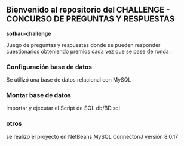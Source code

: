 ## Bienvenido al repositorio del CHALLENGE - CONCURSO DE PREGUNTAS Y RESPUESTAS

**sofkau-challenge**

Juego de preguntas y respuestas donde  se pueden responder cuestionarios  obteniendo premios cada vez que se pase de ronda . 

### Configuración base de datos

Se utilizó una base de datos relacional con MySQL

### Montar base de datos

Importar y ejecutar el Script de SQL db/BD.sql

### otros

se realizo el proyecto en NetBeans
MySQL Connector/J versión 8.0.17 

